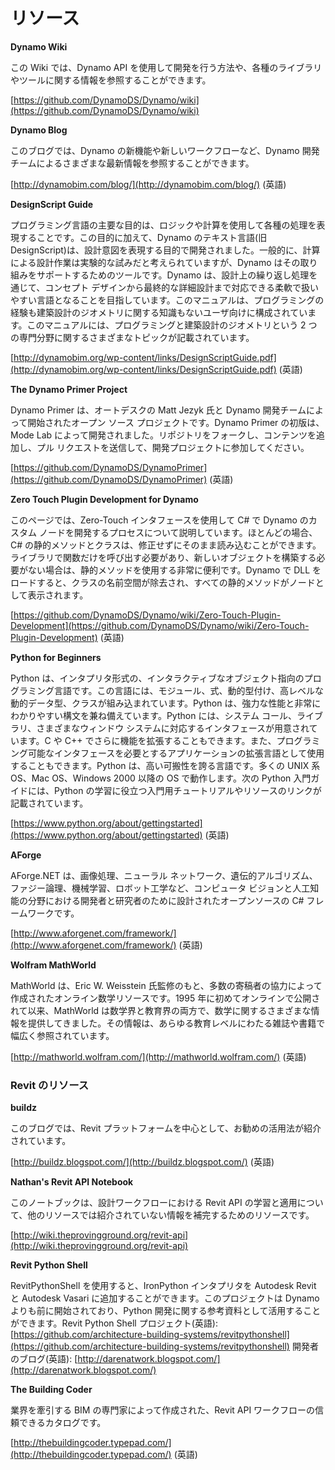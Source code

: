 

# リソース

**Dynamo Wiki**

この Wiki では、Dynamo API を使用して開発を行う方法や、各種のライブラリやツールに関する情報を参照することができます。

[https://github.com/DynamoDS/Dynamo/wiki](https://github.com/DynamoDS/Dynamo/wiki)

**Dynamo Blog**

このブログでは、Dynamo の新機能や新しいワークフローなど、Dynamo 開発チームによるさまざまな最新情報を参照することができます。

[http://dynamobim.com/blog/](http://dynamobim.com/blog/) (英語)

**DesignScript Guide**

プログラミング言語の主要な目的は、ロジックや計算を使用して各種の処理を表現することです。この目的に加えて、Dynamo のテキスト言語(旧 DesignScript)は、設計意図を表現する目的で開発されました。一般的に、計算による設計作業は実験的な試みだと考えられていますが、Dynamo はその取り組みをサポートするためのツールです。Dynamo は、設計上の繰り返し処理を通じて、コンセプト デザインから最終的な詳細設計まで対応できる柔軟で扱いやすい言語となることを目指しています。このマニュアルは、プログラミングの経験も建築設計のジオメトリに関する知識もないユーザ向けに構成されています。このマニュアルには、プログラミングと建築設計のジオメトリという 2 つの専門分野に関するさまざまなトピックが記載されています。

[http://dynamobim.org/wp-content/links/DesignScriptGuide.pdf](http://dynamobim.org/wp-content/links/DesignScriptGuide.pdf) (英語)

**The Dynamo Primer Project**

Dynamo Primer は、オートデスクの Matt Jezyk 氏と Dynamo 開発チームによって開始されたオープン ソース プロジェクトです。Dynamo Primer の初版は、Mode Lab によって開発されました。リポジトリをフォークし、コンテンツを追加し、プル リクエストを送信して、開発プロジェクトに参加してください。

[https://github.com/DynamoDS/DynamoPrimer](https://github.com/DynamoDS/DynamoPrimer) (英語)

**Zero Touch Plugin Development for Dynamo**

このページでは、Zero-Touch インタフェースを使用して C# で Dynamo のカスタム ノードを開発するプロセスについて説明しています。ほとんどの場合、C# の静的メソッドとクラスは、修正せずにそのまま読み込むことができます。ライブラリで関数だけを呼び出す必要があり、新しいオブジェクトを構築する必要がない場合は、静的メソッドを使用する非常に便利です。Dynamo で DLL をロードすると、クラスの名前空間が除去され、すべての静的メソッドがノードとして表示されます。

[https://github.com/DynamoDS/Dynamo/wiki/Zero-Touch-Plugin-Development](https://github.com/DynamoDS/Dynamo/wiki/Zero-Touch-Plugin-Development) (英語)

**Python for Beginners**

Python は、インタプリタ形式の、インタラクティブなオブジェクト指向のプログラミング言語です。この言語には、モジュール、式、動的型付け、高レベルな動的データ型、クラスが組み込まれています。Python は、強力な性能と非常にわかりやすい構文を兼ね備えています。Python には、システム コール、ライブラリ、さまざまなウィンドウ システムに対応するインタフェースが用意されています。C や C++ でさらに機能を拡張することもできます。また、プログラミング可能なインタフェースを必要とするアプリケーションの拡張言語として使用することもできます。Python は、高い可搬性を誇る言語です。多くの UNIX 系 OS、Mac OS、Windows 2000 以降の OS で動作します。次の Python 入門ガイドには、Python の学習に役立つ入門用チュートリアルやリソースのリンクが記載されています。

[https://www.python.org/about/gettingstarted](https://www.python.org/about/gettingstarted) (英語)

**AForge**

AForge.NET は、画像処理、ニューラル ネットワーク、遺伝的アルゴリズム、ファジー論理、機械学習、ロボット工学など、コンピュータ ビジョンと人工知能の分野における開発者と研究者のために設計されたオープンソースの C# フレームワークです。

[http://www.aforgenet.com/framework/](http://www.aforgenet.com/framework/) (英語)

**Wolfram MathWorld**

MathWorld は、Eric W. Weisstein 氏監修のもと、多数の寄稿者の協力によって作成されたオンライン数学リソースです。1995 年に初めてオンラインで公開されて以来、MathWorld は数学界と教育界の両方で、数学に関するさまざまな情報を提供してきました。その情報は、あらゆる教育レベルにわたる雑誌や書籍で幅広く参照されています。

[http://mathworld.wolfram.com/](http://mathworld.wolfram.com/) (英語)

### Revit のリソース

**buildz**

このブログでは、Revit プラットフォームを中心として、お勧めの活用法が紹介されています。

[http://buildz.blogspot.com/](http://buildz.blogspot.com/) (英語)

**Nathan's Revit API Notebook**

このノートブックは、設計ワークフローにおける Revit API の学習と適用について、他のリソースでは紹介されていない情報を補完するためのリソースです。

[http://wiki.theprovingground.org/revit-api](http://wiki.theprovingground.org/revit-api)

**Revit Python Shell**

RevitPythonShell を使用すると、IronPython インタプリタを Autodesk Revit と Autodesk Vasari に追加することができます。このプロジェクトは Dynamo よりも前に開始されており、Python 開発に関する参考資料として活用することができます。Revit Python Shell プロジェクト(英語): [https://github.com/architecture-building-systems/revitpythonshell](https://github.com/architecture-building-systems/revitpythonshell) 開発者のブログ(英語): [http://darenatwork.blogspot.com/](http://darenatwork.blogspot.com/)

**The Building Coder**

業界を牽引する BIM の専門家によって作成された、Revit API ワークフローの信頼できるカタログです。

[http://thebuildingcoder.typepad.com/](http://thebuildingcoder.typepad.com/) (英語)

